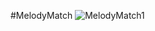 #MelodyMatch
![MelodyMatch1](https://github.com/ricecc/MelodyMatch/assets/93139711/5763dcd1-7fff-4299-9a91-840b382083a8)

